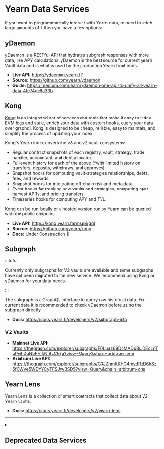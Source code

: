 # Yearn Data Services

If you want to programmatically interact with Yearn data, or need to fetch large amounts of it then you have a few options:

## yDaemon

yDaemon is a RESTful API that hydrates subgraph responses with more data, like APY calculations. yDaemon is the best source for current yearn Vault data and is what is used by the production Yearn front ends.

- **Live API:** https://ydaemon.yearn.fi/
- **Source:** https://github.com/yearn/ydaemon
- **Guide:** https://medium.com/iearn/ydaemon-one-api-to-unify-all-yearn-data-4fc74dc9a33b

## Kong

[Kong](https://kong.yearn.farm/) is an integrated set of services and tools that make it easy to index EVM logs and state, enrich your data with custom hooks, query your data over graphql. Kong is designed to be cheap, reliable, easy to maintain, and simplify the process of updating your index.

Kong's Yearn index covers the v3 and v2 vault ecosystems:

- Regular contract snapshots of each registry, vault, strategy, trade handler, accountant, and debt allocator.
- Full event history for each of the above (*with limited history on transfers, deposits, withdraws, and approves).
- Snapshot hooks for computing vault-strategies relationships, debts, fees, and rewards.
- Snapshot hooks for integrating off-chain risk and meta data.
- Event hooks for tracking new vaults and strategies, computing spot harvest APRs, and pricing transfers.
- Timeseries hooks for computing APY and TVL.

Kong can be run locally or a hosted version run by Yearn can be queried with the public endpoint.

- **Live API:** https://kong.yearn.farm/api/gql
- **Source:** https://github.com/yearn/kong
- **Docs:** Under Construction 🚧

## Subgraph

:::info

Currently only subgraphs for V2 vaults are available and some subgraphs have not been migrated to the new service. We recommend using Kong or yDaemon for your data needs.

:::

The subgraph is a GraphQL interface to query raw historical data. For current data it is recommended to check yDaemon before using the subgraph directly.

- **Docs:** https://docs.yearn.fi/developers/v2/subgraph-info

### V2 Vaults

- **Mainnet Live API:** https://thegraph.com/explorer/subgraphs/FDLuaz69DbMADuBjJDEcLnTuPnjhZqNbFVrkNiBLGkEg?view=Query&chain=arbitrum-one
- **Arbitrum Live API:** https://thegraph.com/explorer/subgraphs/G3JZhmKKHC4mydRzD6kSz5fCWve5WDYYCyTFSJyv3SD5?view=Query&chain=arbitrum-one

## Yearn Lens

Yearn Lens is a collection of smart contracts that collect data about V2 Yearn vaults.

- **Docs:** https://docs.yearn.fi/developers/v2/yearn-lens

---

<details className="customFaqDetails">

  <summary>
  
## Deprecated Data Services
  
  </summary>

### Yearn Exporter - No longer supported

The exporter is was to build the (now deprecated) Yearn Grafana dashboard.

- **Source + Guide:** https://github.com/yearn/yearn-exporter

### V1 Yearn API - No longer supported

- **original endpoint**: https://api.yearn.fi/v1/chains/1/vaults/all

</details>
